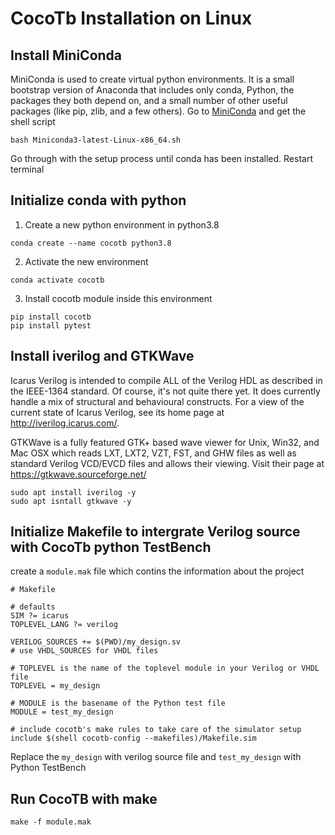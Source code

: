 # CocoTb Installation on Linux

## Install MiniConda 
MiniConda is used to create virtual python environments. It is a small bootstrap version of Anaconda that includes only conda, Python, the packages they both depend on, and a small number of other useful packages (like pip, zlib, and a few others).
Go to [MiniConda](https://repo.anaconda.com/miniconda/Miniconda3-latest-Linux-x86_64.sh) and get the shell script
```shell
bash Miniconda3-latest-Linux-x86_64.sh
```
Go through with the setup process until conda has been installed.
Restart terminal

## Initialize conda with python 

1. Create a new python environment in python3.8
```shell
conda create --name cocotb python3.8
```
2. Activate the new environment
```shell
conda activate cocotb
```

3. Install cocotb module inside this environment
```shell
pip install cocotb
pip install pytest
```
## Install iverilog and GTKWave
Icarus Verilog is intended to compile ALL of the Verilog HDL as described in the IEEE-1364 standard. Of course, it's not quite there yet. It does currently handle a mix of structural and behavioural constructs. For a view of the current state of Icarus Verilog, see its home page at http://iverilog.icarus.com/.

GTKWave is a fully featured GTK+ based wave viewer for Unix, Win32, and Mac OSX which reads LXT, LXT2, VZT, FST, and GHW files as well as standard Verilog VCD/EVCD files and allows their viewing. Visit their page at https://gtkwave.sourceforge.net/

```shell
sudo apt install iverilog -y
sudo apt isntall gtkwave -y
```

## Initialize Makefile to intergrate Verilog source with CocoTb python TestBench 
create a  `module.mak` file which contins the information about the project
```
# Makefile

# defaults
SIM ?= icarus
TOPLEVEL_LANG ?= verilog

VERILOG_SOURCES += $(PWD)/my_design.sv
# use VHDL_SOURCES for VHDL files

# TOPLEVEL is the name of the toplevel module in your Verilog or VHDL file
TOPLEVEL = my_design

# MODULE is the basename of the Python test file
MODULE = test_my_design

# include cocotb's make rules to take care of the simulator setup
include $(shell cocotb-config --makefiles)/Makefile.sim
```
Replace the `my_design` with verilog source file and `test_my_design` with Python TestBench

## Run CocoTB with make
```
make -f module.mak
```
